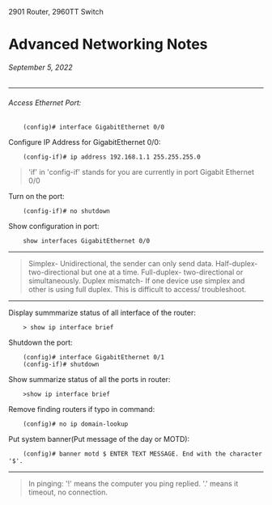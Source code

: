 2901 Router, 2960TT Switch

# Advanced Networking Notes
###### September 5, 2022
---
###### Access Ethernet Port:
```
    (config)# interface GigabitEthernet 0/0
```

Configure IP Address for GigabitEthernet 0/0:
```
    (config-if)# ip address 192.168.1.1 255.255.255.0
```
> 'if' in 'config-if' stands for you are currently in port Gigabit Ethernet 0/0

Turn on the port:
```
    (config-if)# no shutdown
```

Show configuration in port:
```
    show interfaces GigabitEthernet 0/0
```

---
> Simplex- Unidirectional, the sender can only send data.
> Half-duplex- two-directional but one at a time.
> Full-duplex- two-directional or simultaneously.
> Duplex mismatch- If one device use simplex and other is using full duplex. This is difficult to access/ troubleshoot.

---

Display summmarize status of all interface of the router:
```
    > show ip interface brief
```

Shutdown the port:
```
    (config)# interface GigabitEthernet 0/1
    (config-if)# shutdown
```

Show summarize status of all the ports in router:
```
    >show ip interface brief
```

Remove finding routers if typo in command:
```
    (config)# no ip domain-lookup
```

Put system banner(Put message of the day or MOTD):
```
    (config)# banner motd $ ENTER TEXT MESSAGE. End with the character '$'.
```

---

> In pinging: '!' means the computer you ping replied. '.' means it timeout, no connection.